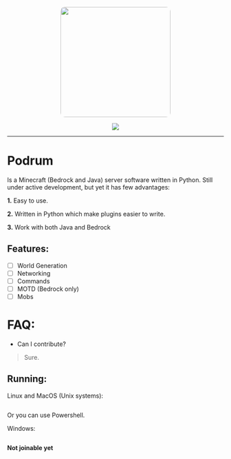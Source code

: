 <p align="center">
  <img width="256" style="border-radius:10px;" height="256" src="https://cdn.discordapp.com/attachments/576826528671858709/766767561681141790/Logo.png">


<div align="center">
    <a href="https://discord.gg/SGWCwd6"><img src="https://img.shields.io/discord/705730982338101280?style=flat-square"/></a>
</div>
<hr/>

# Podrum
Is a Minecraft (Bedrock and Java) server software written in Python.
Still under active development, but yet it has few advantages:

**1.** Easy to use.

**2.** Written in Python which make plugins easier to write.

**3.** Work with both Java and Bedrock

## Features:
 - [ ] World Generation
 - [ ] Networking
 - [ ] Commands
 - [ ] MOTD (Bedrock only)
 - [ ] Mobs 

# FAQ:
 - Can I contribute?
 > Sure.

## Running:
Linux and MacOS (Unix systems):
```sh
```
Or you can use Powershell.

Windows:
```powershell
```

**Not joinable yet**

